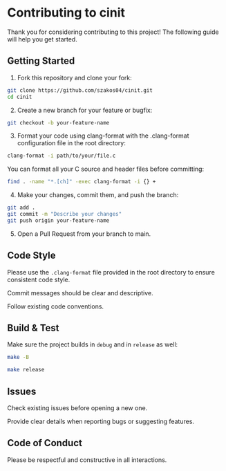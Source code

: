 # Contributing to cinit

Thank you for considering contributing to this project! The following guide will help you get started.


## Getting Started

1. Fork this repository and clone your fork:
```bash
git clone https://github.com/szakos04/cinit.git
cd cinit
```

2. Create a new branch for your feature or bugfix:
```bash
git checkout -b your-feature-name
```

3. Format your code using clang-format with the .clang-format configuration file in the root directory:
```bash
clang-format -i path/to/your/file.c
```
You can format all your C source and header files before committing:
```bash
find . -name "*.[ch]" -exec clang-format -i {} +
```

4. Make your changes, commit them, and push the branch:
```bash
git add .
git commit -m "Describe your changes"
git push origin your-feature-name
```

5. Open a Pull Request from your branch to main.


## Code Style

Please use the `.clang-format` file provided in the root directory to ensure consistent code style.

Commit messages should be clear and descriptive.

Follow existing code conventions.


## Build & Test

Make sure the project builds in `debug` and in `release` as well:

```bash
make -B
```

```bash
make release
```


## Issues

Check existing issues before opening a new one.

Provide clear details when reporting bugs or suggesting features.


## Code of Conduct

Please be respectful and constructive in all interactions.
